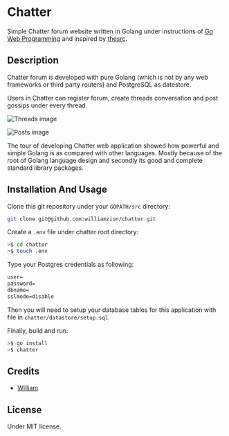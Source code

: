 # Chatter

Simple Chatter forum website written in Golang under instructions of [Go Web Programming](https://www.goodreads.com/book/show/27797995-go-web-programming) and inspired by [thesrc](https://github.com/sourcegraph/thesrc).

## Description

Chatter forum is developed with pure Golang (which is not by any web frameworks or third party routers) and PostgreSQL as datestore.

Users in Chatter can register forum, create threads conversation and post gossips under every thread.

![Threads image](https://github.com/williamzion/chatter/blob/master/assets/threads.png)

![Posts image](https://github.com/williamzion/chatter/blob/master/assets/posts.png)

The tour of developing Chatter web application showed how powerful and simple Golang is as compared with other languages. Mostly because of the root of Golang language design and secondly its good and complete standard library packages.

## Installation And Usage

Clone this git repository under your `GOPATH/src` directory:

```bash
git clone git@github.com:williamzion/chatter.git
```

Create a `.env` file under chatter root directory:

```bash
>$ cd chatter
>$ touch .env
```

Type your Postgres credentials as following:

```txt
user=
password=
dbname=
sslmode=disable
```

Then you will need to setup your database tables for this application with file in `chatter/datastore/setup.sql`.

Finally, build and run:

```bash
>$ go install
>$ chatter
```

## Credits

- [William](https://github.com/williamzion)

## License

Under MIT license.
